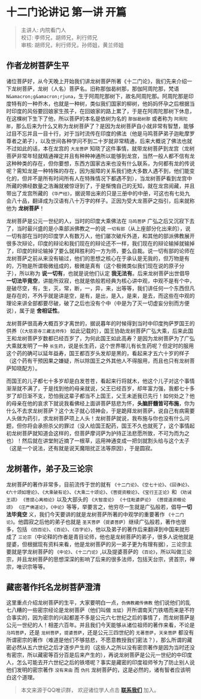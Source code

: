 # 十二门论讲记 第一讲 开篇

> 主讲人: 内院看门人 <br />
> 校订: 李师兄，胡师兄，利行师兄 <br />
> 审核: 胡师兄，利行师兄，孙师姐，黄兰师姐 <br />

## 作者龙树菩萨生平

诸位菩萨好，从今天晚上开始我们讲龙树菩萨所著《十二门论》，我们先来介绍一下龙树菩萨，龙树（人名）菩萨名。旧称那伽曷树那，那伽阿周陀那，梵语 `N&amacron;g&amacron;rjuna`，生于阿周陀那树下，故名阿周陀那。阿周陀那是印度特有的一种乔木，也就是一种树，类似我们国家的柳树，他妈妈怀孕之后根据当时印度的风俗要回娘家生孩子，在回娘家的路上累了，于是在阿周陀那树下休息，在这棵树下生下了他，所以菩萨的本名是依树为名的 `那伽曷树那` 或者称为 `阿周陀那`，那么后来为什么又称为龙树菩萨了？是因为龙树菩萨自小就非常有智慧，能够过目不忘并且一目十行，对于当时流传在印度的佛法（他是马鸣菩萨弟子迦毗摩罗尊者之弟子），以及世间各种学问不到二十岁就非常精通，后来大概说了佛法也就不过如此的话，本在龙宫的 `大龙菩萨` 知晓了这件事情，就带龙树菩萨到龙宫（龙树菩萨非常年轻就精通禅定并且有种种神通所以能够到龙宫，当然一般人都不信有龙这种种类的存在，但你要想，东西方国家古来也没有什么联系，为何都有龙的传说呢？需知龙是一种特殊的存在，因为报障的关系我们绝大多数人遇不到，他们能变化的，但并不是所有时间所有人在特殊情况下都遇不到），当龙树菩萨看到龙宫中所藏的佛经数量之浩瀚就被惊讶到了，于是惭愧自己的无知，就在龙宫阅藏，并且带出了龙宫所藏的 `《华严经》`，据说带出来的只是三册中的中册，可这也有七处九会八十品，翻译成为汉语有八十万字的样子。正因为受大龙菩萨之指引，后来就称他为 **龙树菩萨**！

龙树菩萨是公元一世纪的人，当时的印度大乘佛法在 `马鸣菩萨` 广弘之后又沉寂下去了，当时最兴盛的是小乘部派佛教之一的说 `一切有部`（从上座部分化出来的），说一切有部在当时的印度学人有数万人，他们屡次破斥外道，和其他的部派佛教展开很多次辩论，印度的辩论和我们现在的辩论还不一样，我们现在的辩论输掉就输掉了，印度的辩论输掉了要么就拜胜利的一方为师，要么自裁。说一切有部的论师在龙树菩萨之前从来没有输过，他们的思想之核心在于承认是无我的，但万物是有的，万物是所谓极微组成的，极微是真有（这个极微类似我们现在说的原子分子），所以称为 **说一切有**，也就是说他们认定 **我无法有**。后来龙树菩萨出世倡导 **一切法毕竟空**，讲能所双寂，也就是依般若经典为核心讲中观，中观不是有个中，是破尽空，有，生，灭，常，断，一，异，来，出等等，我们讲任何一个东西但凡是存在的，不外乎就是讲是空，是有，是出，是入，是来，是去，而这些在中观的理论来讲全部都要尽破，破了之后也没有个中（中是为了灭一切虚妄分别而方便说），属于是 **舍相证性**。

龙树菩萨很高寿大概百岁才离世的，据说暮年的时候得到当时中印度拘萨罗国王的供养（`《大慈恩寺三藏法师传》` 如此记载的），国王协助龙树菩萨广弘大乘，后来此国王和龙树菩萨岁数都已经百岁了，为何此国王如此高寿？是因为龙树菩萨为了广弘大乘就发明了一种 `长生药`，说是长生药，这个世界哪儿有长生药呢？但定时的服用这个药的确可以延年益寿，国王都百岁头发却是黑的，看起来才五六十岁的样子（这个药有干预因果之嫌疑，所以除国王之外其他人不得服用，而且也只有龙树菩萨知晓配方）。

而国王的儿子都七十多岁却是白发苍苍，看起来行将就木，他这个儿子对这个事情渐渐就不满了，于是找到他的母亲就说，父王已经百岁，却年富力强，我都七十多岁了却日渐不支，恐怕我这辈子都当不上国王，父王未逝我已先行！如何处之？他的母亲在他的哀求下就说我看佛经上面讲菩萨慈悲为怀，**头脑肝髓皆可布施**，你为什么不去求龙树菩萨？这个太子就心领神会，于是跪拜龙树菩萨，说自己有病需要人头做为药引，求龙树菩萨项上人头！龙树菩萨就说，我布施与你也没有什么问题，但你将会承担杀父的罪过（没人给国王配药，国王不久也就死了，这个事情起初龙树菩萨就知道会这样的，但菩萨摩诃萨为护持正法悲愿所致，不可为而为之也）！然后就在讲堂附近摘了一根草，运用神通变成一把剑就割头给与这个太子（这是一个说法，还有就是说天魔阻扰正法等原因），于是圆寂。

## 龙树著作，弟子及三论宗

龙树菩萨的著作非常多，目前流传于世的就有 `《十二门论》`、`《空七十论》`、`《回诤论》`、`《六十颂如理论》`、`《大乘破有论》`、`《大乘二十颂论》`、`《菩提资粮论》`、`《宝行王正论》`和 `《劝诫王颂》` `《菩提心离相论》`以及大部头的 `《大智度论》` `《十住毗婆萨论》` `《菩提道资粮论颂》` `《庄严佛道论》`，`《中论》`等等，举要言之，他穷尽一生就是广弘般若，倡导**一切法毕竟空** 义，我们今天要讲的就是龙树菩萨所著的中观学的重要著作 `《十二门论》`。他圆寂之后他的弟子也就是 `圣天菩萨`（`提婆菩萨`）继续广弘般若，著作也很多，包括 `《四百论》`、`《百论》`、`《百字论》`，他以及弟子的著作后来翻译到中国来就形成了 `三论宗`（中论释的作者是青目论师，他也是龙树菩萨的弟子，很多人说他就是提婆，但根据现有资料来看，他是龙树菩萨的另一弟子更为有理有据），三论宗主要就是学龙树菩萨的 `《中论》`、`《十二门论》`,以及提婆菩萨的 `《百论》`，所以叫做三论宗，并且龙树菩萨的思想深深的影响了后来的很多法师，包括天台宗，贤首宗，禅宗，唯识宗等等。

## 藏密著作托名龙树菩萨澄清

这里重点介绍龙树菩萨的生平，大家要明白一点，`伪佛教藏传佛教` 他们说他们的乱七八糟的一些密宗经论是龙树菩萨（他们叫做 `龙猛`）开所谓南天门铁塔而来是不符合事实的，因为密宗的兴起都差不多是公元六七世纪之后的事情了，而龙树菩萨是公元一世纪的人！相差六百年。并且我们今天能够从诸位祖师的著作来看，不论是 `马鸣菩萨`，还是 `龙树菩萨`，`提婆菩萨`，还是公元三四世纪的 `无著菩萨`，`天亲菩萨` 都没有所谓密宗的著作（难道是他们不够慈悲，不愿意教授我们密法？），那么所谓的藏密必然从五六世纪之后才逐步产生的（这些人之所以没有密宗著作是因为当时还没有密宗，所以藏密等百分百是后来产生的），再说龙树菩萨是公元一世纪的中印度人，怎么可能去开六世纪之后的铁塔呢？事实是藏密的印度祖师爷为了防止别人说他们发明的密宗著作 `没有来由` 而 `伪托` 龙树菩萨的，这是必然的，诸有智者应该明白这个道理。

> 本文来源于QQ唯识群， 欢迎诸位学人点击 **[联系我们](https://mp.weixin.qq.com/s/lZCfWjmLjgNR165Tx4_bCQ)** 加入。
